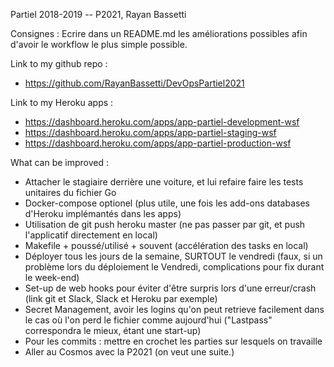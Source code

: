 Partiel 2018-2019 -- P2021, Rayan Bassetti

Consignes : Ecrire dans un README.md les améliorations possibles afin d'avoir le workflow le plus simple possible.

Link to my github repo : 
- https://github.com/RayanBassetti/DevOpsPartiel2021

Link to my Heroku apps : 
- https://dashboard.heroku.com/apps/app-partiel-development-wsf
- https://dashboard.heroku.com/apps/app-partiel-staging-wsf
- https://dashboard.heroku.com/apps/app-partiel-production-wsf

What can be improved : 
- Attacher le stagiaire derrière une voiture, et lui refaire faire les tests unitaires du fichier Go
- Docker-compose optionel (plus utile, une fois les add-ons databases d'Heroku implémantés dans les apps)
- Utilisation de git push heroku master (ne pas passer par git, et push l'applicatif directement en local)
- Makefile + poussé/utilisé + souvent (accélération des tasks en local)
- Déployer tous les jours de la semaine, SURTOUT le vendredi (faux, si un problème lors du déploiement le Vendredi, complications pour fix durant le week-end)
- Set-up de web hooks pour éviter d'être surpris lors d'une erreur/crash (link git et Slack, Slack et Heroku par exemple)
- Secret Management, avoir les logins qu'on peut retrieve facilement dans le cas où l'on perd le fichier comme aujourd'hui ("Lastpass" correspondra le mieux, étant une start-up)
- Pour les commits : mettre en crochet les parties sur lesquels on travaille
- Aller au Cosmos avec la P2021 (on veut une suite.)
